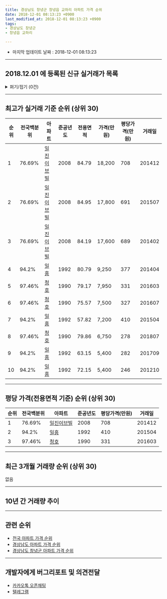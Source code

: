 ```yaml
---
title: 경상남도 창녕군 창녕읍 교하리 아파트 가격 순위
date: 2018-12-01 08:13:23 +0900
last_modified_at: 2018-12-01 08:13:23 +0900
tags:
- 경상남도 창녕군
- 창녕읍 교하리

---
```


* 마지막 업데이트 날짜 : 2018-12-01 08:13:23

---

## 2018.12.01 에 등록된 신규 실거래가 목록

<details>
<summary>펴기/접기 (0건)</summary>
<div markdown="1">

|아파트|전국백분위|준공년도|전용면적|가격(만원)|평당가격(만원)|거래일|
|---|---|---|---|---|---|---|
|없음|||||||


</div>
</details>

---

## 최고가 실거래 기준 순위 (상위 30)


|순위|전국백분위|아파트|준공년도|전용면적|가격(만원)|평당가격(만원)|거래일|
|---|---|---|---|---|---|---|---|
|1|76.69%|[일진이브빌](https://search.naver.com/search.naver?query=%EA%B2%BD%EC%83%81%EB%82%A8%EB%8F%84+%EC%B0%BD%EB%85%95%EA%B5%B0+%EC%B0%BD%EB%85%95%EC%9D%8D+%EA%B5%90%ED%95%98%EB%A6%AC+%EC%9D%BC%EC%A7%84%EC%9D%B4%EB%B8%8C%EB%B9%8C)|2008|84.79|18,200|708|201412|
|2|76.69%|[일진이브빌](https://search.naver.com/search.naver?query=%EA%B2%BD%EC%83%81%EB%82%A8%EB%8F%84+%EC%B0%BD%EB%85%95%EA%B5%B0+%EC%B0%BD%EB%85%95%EC%9D%8D+%EA%B5%90%ED%95%98%EB%A6%AC+%EC%9D%BC%EC%A7%84%EC%9D%B4%EB%B8%8C%EB%B9%8C)|2008|84.95|17,800|691|201507|
|3|76.69%|[일진이브빌](https://search.naver.com/search.naver?query=%EA%B2%BD%EC%83%81%EB%82%A8%EB%8F%84+%EC%B0%BD%EB%85%95%EA%B5%B0+%EC%B0%BD%EB%85%95%EC%9D%8D+%EA%B5%90%ED%95%98%EB%A6%AC+%EC%9D%BC%EC%A7%84%EC%9D%B4%EB%B8%8C%EB%B9%8C)|2008|84.19|17,600|689|201402|
|4|94.2%|[일흥](https://search.naver.com/search.naver?query=%EA%B2%BD%EC%83%81%EB%82%A8%EB%8F%84+%EC%B0%BD%EB%85%95%EA%B5%B0+%EC%B0%BD%EB%85%95%EC%9D%8D+%EA%B5%90%ED%95%98%EB%A6%AC+%EC%9D%BC%ED%9D%A5)|1992|80.79|9,250|377|201404|
|5|97.46%|[청호](https://search.naver.com/search.naver?query=%EA%B2%BD%EC%83%81%EB%82%A8%EB%8F%84+%EC%B0%BD%EB%85%95%EA%B5%B0+%EC%B0%BD%EB%85%95%EC%9D%8D+%EA%B5%90%ED%95%98%EB%A6%AC+%EC%B2%AD%ED%98%B8)|1990|79.17|7,950|331|201603|
|6|97.46%|[청호](https://search.naver.com/search.naver?query=%EA%B2%BD%EC%83%81%EB%82%A8%EB%8F%84+%EC%B0%BD%EB%85%95%EA%B5%B0+%EC%B0%BD%EB%85%95%EC%9D%8D+%EA%B5%90%ED%95%98%EB%A6%AC+%EC%B2%AD%ED%98%B8)|1990|75.57|7,500|327|201607|
|7|94.2%|[일흥](https://search.naver.com/search.naver?query=%EA%B2%BD%EC%83%81%EB%82%A8%EB%8F%84+%EC%B0%BD%EB%85%95%EA%B5%B0+%EC%B0%BD%EB%85%95%EC%9D%8D+%EA%B5%90%ED%95%98%EB%A6%AC+%EC%9D%BC%ED%9D%A5)|1992|57.82|7,200|410|201504|
|8|97.46%|[청호](https://search.naver.com/search.naver?query=%EA%B2%BD%EC%83%81%EB%82%A8%EB%8F%84+%EC%B0%BD%EB%85%95%EA%B5%B0+%EC%B0%BD%EB%85%95%EC%9D%8D+%EA%B5%90%ED%95%98%EB%A6%AC+%EC%B2%AD%ED%98%B8)|1990|79.86|6,750|278|201807|
|9|94.2%|[일흥](https://search.naver.com/search.naver?query=%EA%B2%BD%EC%83%81%EB%82%A8%EB%8F%84+%EC%B0%BD%EB%85%95%EA%B5%B0+%EC%B0%BD%EB%85%95%EC%9D%8D+%EA%B5%90%ED%95%98%EB%A6%AC+%EC%9D%BC%ED%9D%A5)|1992|63.15|5,400|282|201709|
|10|94.2%|[일흥](https://search.naver.com/search.naver?query=%EA%B2%BD%EC%83%81%EB%82%A8%EB%8F%84+%EC%B0%BD%EB%85%95%EA%B5%B0+%EC%B0%BD%EB%85%95%EC%9D%8D+%EA%B5%90%ED%95%98%EB%A6%AC+%EC%9D%BC%ED%9D%A5)|1992|72.15|5,400|246|201210|


---

## 평당 가격(전용면적 기준) 순위 (상위 30)


|순위|전국백분위|아파트|준공년도|평당가격(만원)|거래일|
|---|---|---|---|---|---|
|1|76.69%|[일진이브빌](https://search.naver.com/search.naver?query=%EA%B2%BD%EC%83%81%EB%82%A8%EB%8F%84+%EC%B0%BD%EB%85%95%EA%B5%B0+%EC%B0%BD%EB%85%95%EC%9D%8D+%EA%B5%90%ED%95%98%EB%A6%AC+%EC%9D%BC%EC%A7%84%EC%9D%B4%EB%B8%8C%EB%B9%8C)|2008|708|201412|
|2|94.2%|[일흥](https://search.naver.com/search.naver?query=%EA%B2%BD%EC%83%81%EB%82%A8%EB%8F%84+%EC%B0%BD%EB%85%95%EA%B5%B0+%EC%B0%BD%EB%85%95%EC%9D%8D+%EA%B5%90%ED%95%98%EB%A6%AC+%EC%9D%BC%ED%9D%A5)|1992|410|201504|
|3|97.46%|[청호](https://search.naver.com/search.naver?query=%EA%B2%BD%EC%83%81%EB%82%A8%EB%8F%84+%EC%B0%BD%EB%85%95%EA%B5%B0+%EC%B0%BD%EB%85%95%EC%9D%8D+%EA%B5%90%ED%95%98%EB%A6%AC+%EC%B2%AD%ED%98%B8)|1990|331|201603|


---

## 최근 3개월 거래량 순위 (상위 30)

없음

---

## 10년 간 거래량 추이


<div style="width:100%;">
    <canvas id="deal_progress" height="250"></canvas>
</div>

<script>
new Chart(document.getElementById("deal_progress"), {
    type: 'line',
    data: {
        labels: ['200812','200901','200902','200903','200904','200905','200906','200907','200908','200909','200910','200911','200912','201001','201002','201003','201004','201005','201006','201007','201008','201009','201010','201011','201012','201101','201102','201103','201104','201105','201106','201107','201108','201109','201110','201111','201112','201201','201202','201203','201204','201205','201206','201207','201208','201209','201210','201211','201212','201301','201302','201303','201304','201305','201306','201307','201308','201309','201310','201311','201312','201401','201402','201403','201404','201405','201406','201407','201408','201409','201410','201411','201412','201501','201502','201503','201504','201505','201506','201507','201508','201509','201510','201511','201512','201601','201602','201603','201604','201605','201606','201607','201608','201609','201610','201611','201612','201701','201702','201703','201704','201705','201706','201707','201708','201709','201710','201711','201712','201801','201802','201803','201804','201805','201806','201807','201808','201809','201810','201811','201812'],
        datasets: [{
            label: '실거래 수',
            pointRadius: 1,
            data: [0, 4, 5, 3, 3, 1, 4, 1, 1, 2, 1, 1, 3, 0, 0, 2, 2, 0, 1, 2, 0, 1, 0, 0, 0, 1, 0, 0, 0, 3, 1, 1, 0, 0, 2, 5, 1, 1, 0, 3, 0, 1, 0, 1, 0, 0, 2, 1, 1, 0, 0, 1, 0, 2, 2, 1, 1, 0, 0, 0, 0, 0, 1, 0, 2, 0, 1, 0, 1, 2, 0, 0, 1, 0, 1, 1, 1, 0, 0, 1, 0, 0, 1, 0, 0, 0, 0, 1, 1, 1, 1, 4, 1, 1, 1, 0, 0, 0, 1, 0, 1, 0, 1, 1, 1, 3, 0, 0, 0, 0, 0, 2, 0, 0, 0, 2, 0, 0, 0, 0, 0],
            borderColor: "rgba(255, 201, 14, 1)",
            backgroundColor: "rgba(255, 201, 14, 0.5)",
            fill: true,
        }]
    },
    options: {
        responsive: true,
        title: {
            display: true,
            text: '10년간 거래량 추이'
        },
        tooltips: {
            mode: 'index',
            intersect: false,
        },
        hover: {
            mode: 'nearest',
            intersect: true
        },
        scales: {
            xAxes: [{
                display: true,
                scaleLabel: {
                    display: true,
                    labelString: '년/월'
                }
            }],
            yAxes: [{
                display: true,
                ticks: {
                    suggestedMin: 0,
                },
                scaleLabel: {
                    display: true,
                    labelString: '실거래 수'
                }
            }]
        }
    }
});

</script>


---

## 관련 순위

- [전국 아파트 가격 순위](https://inasie.github.io/apt-ranking/전국)
- [경상남도 아파트 가격 순위](https://inasie.github.io/apt-ranking/경상남도)
- [경상남도 창녕군 아파트 가격 순위](https://inasie.github.io/apt-ranking/경상남도-창녕군)


---

## 개발자에게 버그리포트 및 의견전달

- [카카오톡 오픈채팅](https://open.kakao.com/o/gLJUAP4)
- [텔레그램](https://t.me/inasie)

